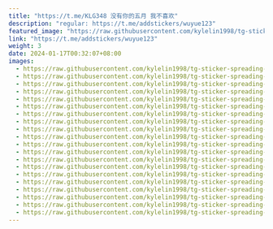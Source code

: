 ```yaml
---
title: "https://t.me/KLG348 没有你的五月 我不喜欢"
description: "regular: https://t.me/addstickers/wuyue123"
featured_image: "https://raw.githubusercontent.com/kylelin1998/tg-sticker-spreading-worldwide-images/main/img/6e2b8a29-162d-45c3-aad7-f5c7ddf01b26.jpg"
link: "https://t.me/addstickers/wuyue123"
weight: 3
date: 2024-01-17T00:32:07+08:00
images:
  - https://raw.githubusercontent.com/kylelin1998/tg-sticker-spreading-worldwide-images/main/img/6e2b8a29-162d-45c3-aad7-f5c7ddf01b26.jpg
  - https://raw.githubusercontent.com/kylelin1998/tg-sticker-spreading-worldwide-images/main/img/199e87fb-2b06-4d81-b3fb-08a9fbccb562.jpg
  - https://raw.githubusercontent.com/kylelin1998/tg-sticker-spreading-worldwide-images/main/img/71bda3a4-b2b8-4f81-bb42-c755b1a8206b.jpg
  - https://raw.githubusercontent.com/kylelin1998/tg-sticker-spreading-worldwide-images/main/img/072c7fa6-fa88-4136-b909-0afa39b2a532.jpg
  - https://raw.githubusercontent.com/kylelin1998/tg-sticker-spreading-worldwide-images/main/img/b02bb524-a881-4a45-b5ba-bea8066a56fb.jpg
  - https://raw.githubusercontent.com/kylelin1998/tg-sticker-spreading-worldwide-images/main/img/0ed252aa-f08d-423e-8316-ecca502494ec.jpg
  - https://raw.githubusercontent.com/kylelin1998/tg-sticker-spreading-worldwide-images/main/img/99837207-3272-4a06-8c20-5e71824b06a8.jpg
  - https://raw.githubusercontent.com/kylelin1998/tg-sticker-spreading-worldwide-images/main/img/04631d4d-8e82-41f3-a2f7-a467c14badbd.jpg
  - https://raw.githubusercontent.com/kylelin1998/tg-sticker-spreading-worldwide-images/main/img/ed001066-ce4a-4ddd-9ef2-4ac843510fc5.jpg
  - https://raw.githubusercontent.com/kylelin1998/tg-sticker-spreading-worldwide-images/main/img/dfe22eba-e1e7-40c2-9a48-eb344626d381.jpg
  - https://raw.githubusercontent.com/kylelin1998/tg-sticker-spreading-worldwide-images/main/img/7a468fb9-2733-4eb3-ac4d-7e11695b398d.jpg
  - https://raw.githubusercontent.com/kylelin1998/tg-sticker-spreading-worldwide-images/main/img/ad52a390-ace8-48ce-bc65-1ac53123ec4c.jpg
  - https://raw.githubusercontent.com/kylelin1998/tg-sticker-spreading-worldwide-images/main/img/9cf5c5fe-461f-4128-88a9-9795d9f7b632.jpg
  - https://raw.githubusercontent.com/kylelin1998/tg-sticker-spreading-worldwide-images/main/img/244ce62b-a91f-4b89-a86f-29aa8e5316ce.jpg
  - https://raw.githubusercontent.com/kylelin1998/tg-sticker-spreading-worldwide-images/main/img/789077a0-5d1d-487a-a267-e90076f3420b.jpg
  - https://raw.githubusercontent.com/kylelin1998/tg-sticker-spreading-worldwide-images/main/img/506cceb5-e5a3-4eca-a063-3cf53dd8310f.jpg
  - https://raw.githubusercontent.com/kylelin1998/tg-sticker-spreading-worldwide-images/main/img/30aa0206-4716-444b-b5bf-18ea9a7b0a84.jpg
  - https://raw.githubusercontent.com/kylelin1998/tg-sticker-spreading-worldwide-images/main/img/d4ba2130-88dd-4121-b36e-88576aa0fb63.jpg
  - https://raw.githubusercontent.com/kylelin1998/tg-sticker-spreading-worldwide-images/main/img/f3ee5b1c-2898-4458-88eb-89ead994b25a.jpg
  - https://raw.githubusercontent.com/kylelin1998/tg-sticker-spreading-worldwide-images/main/img/4fcf406b-f0b7-4cd2-a60f-aa6e42aeb915.jpg
---
```


